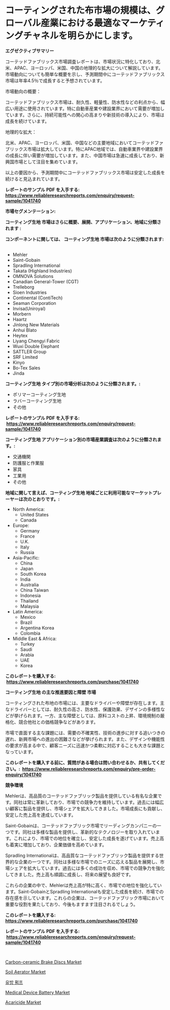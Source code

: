 <p><h1>コーティングされた布市場の規模は、グローバル産業における最適なマーケティングチャネルを明らかにします。</h1></p><p><strong>エグゼクティブサマリー</strong></p>
<p><p>コーテッドファブリックス市場調査レポートは、市場状況に特化しており、北米、APAC、ヨーロッパ、米国、中国の地理的な拡大について解説しています。市場動向についても簡単な概要を示し、予測期間中にコーテッドファブリックス市場は年率4.5％で成長すると予想されています。</p><p>市場動向の概要：</p><p>コーテッドファブリックス市場は、耐久性、軽量性、防水性などの利点から、幅広い用途に使用されています。特に自動車産業や建設業界において需要が増加しています。さらに、持続可能性への関心の高まりや新技術の導入により、市場は成長を続けています。</p><p>地理的な拡大：</p><p>北米、APAC、ヨーロッパ、米国、中国などの主要地域においてコーテッドファブリックス市場は拡大しています。特にAPAC地域では、自動車業界や建設業界の成長に伴い需要が増加しています。また、中国市場は急速に成長しており、新興国市場として注目を集めています。</p><p>以上の要因から、予測期間中にコーテッドファブリックス市場は安定した成長を続けると見込まれています。</p></p>
<p><strong>レポートのサンプル PDF を入手する: <a href="https://www.reliableresearchreports.com/enquiry/request-sample/1041740">https://www.reliableresearchreports.com/enquiry/request-sample/1041740</a></strong></p>
<p><strong>市場セグメンテーション:</strong></p>
<p><strong> コーティング生地 市場はさらに概要、展開、アプリケーション、地域に分類されます :</strong></p>
<p><strong>コンポーネントに関しては、 コーティング生地 市場は次のように分類されます: &nbsp;</strong></p>
<p><ul><li>Mehler</li><li>Saint-Gobain</li><li>Spradling International</li><li>Takata (Highland Industries)</li><li>OMNOVA Solutions</li><li>Canadian General-Tower (CGT)</li><li>Trelleborg</li><li>Sioen Industries</li><li>Continental (ContiTech)</li><li>Seaman Corporation</li><li>Invisa(Uniroyal)</li><li>Morbern</li><li>Haartz</li><li>Jinlong New Materials</li><li>Anhui Blato</li><li>Heytex</li><li>Liyang Chengyi Fabric</li><li>Wuxi Double Elephant</li><li>SATTLER Group</li><li>SRF Limited</li><li>Kinyo</li><li>Bo-Tex Sales</li><li>Jinda</li></ul></p>
<p><strong> コーティング生地 タイプ別の市場分析は次のように分類されます。:</strong></p>
<p><ul><li>ポリマーコーティング生地</li><li>ラバーコーティング生地</li><li>その他</li></ul></p>
<p><strong>レポートのサンプル PDF を入手する: &nbsp;<a href="https://www.reliableresearchreports.com/enquiry/request-sample/1041740">https://www.reliableresearchreports.com/enquiry/request-sample/1041740</a></strong></p>
<p><strong> コーティング生地 アプリケーション別の市場産業調査は次のように分類されます。:</strong></p>
<p><ul><li>交通機関</li><li>防護服と作業服</li><li>家具</li><li>工業用</li><li>その他</li></ul></p>
<p><strong>地域に関して言えば、コーティング生地 地域ごとに利用可能なマーケットプレーヤーは次のとおりです。:</strong></p>
<p><ul>
    <li>
        North America:
        <ul>
            <li>United States</li>
            <li>Canada</li>
        </ul>
    </li>
    <li>
        Europe:
        <ul>
            <li>Germany</li>
            <li>France</li>
            <li>U.K.</li>
            <li>Italy</li>
            <li>Russia</li>
        </ul>
    </li>
    <li>
        Asia-Pacific:
        <ul>
            <li>China</li>
            <li>Japan</li>
            <li>South Korea</li>
            <li>India</li>
            <li>Australia</li>
            <li>China Taiwan</li>
            <li>Indonesia</li>
            <li>Thailand</li>
            <li>Malaysia</li>
        </ul>
    </li>
    <li>
        Latin America:
        <ul>
            <li>Mexico</li>
            <li>Brazil</li>
            <li>Argentina Korea</li>
            <li>Colombia</li>
        </ul>
    </li>
    <li>
        Middle East & Africa:
        <ul>
            <li>Turkey</li>
            <li>Saudi</li>
            <li>Arabia</li>
            <li>UAE</li>
            <li>Korea</li>
        </ul>
    </li>
    </ul></p>
<p><strong>このレポートを購入する: &nbsp;<a href="https://www.reliableresearchreports.com/purchase/1041740">https://www.reliableresearchreports.com/purchase/1041740</a></strong></p>
<p><strong>コーティング生地 の主な推進要因と障壁 市場</strong></p>
<p><p>コーティングされた布地の市場には、主要なドライバーや障壁が存在します。主なドライバーとしては、耐久性の高さ、防水性、保護効果、デザインの多様性などが挙げられます。一方、主な障壁としては、原料コストの上昇、環境規制の厳格化、競合他社との価格競争などがあります。</p><p>市場で直面する主な課題には、需要の不確実性、技術の進歩に対する追いつきの遅れ、新興市場への進出の困難さなどが挙げられます。また、デザインや機能性の要求が高まる中で、顧客ニーズに迅速かつ柔軟に対応することも大きな課題となっています。</p></p>
<p><strong>このレポートを購入する前に、質問がある場合は問い合わせるか、共有してください。:&nbsp; <a href="https://www.reliableresearchreports.com/enquiry/pre-order-enquiry/1041740">https://www.reliableresearchreports.com/enquiry/pre-order-enquiry/1041740</a></strong></p>
<p><strong>競争環境</strong></p>
<p><p>Mehlerは、高品質のコーテッドファブリック製品を提供している有名な企業です。同社は常に革新しており、市場での競争力を維持しています。過去には幅広い顧客に製品を提供し、市場シェアを拡大してきました。市場成長にも貢献し、安定した売上高を達成しています。</p><p>Saint-Gobainは、コーテッドファブリック市場でリーディングカンパニーの一つです。同社は多様な製品を提供し、革新的なテクノロジーを取り入れています。これにより、市場での地位を確立し、安定した成長を遂げています。売上高も着実に増加しており、企業価値を高めています。</p><p>Spradling Internationalは、高品質なコーテッドファブリック製品を提供する世界的な企業の一つです。同社は多様な市場でのニーズに応える製品を展開し、市場シェアを拡大しています。過去には多くの成功を収め、市場での競争力を強化してきました。売上高も順調に成長し、将来の展望も良好です。</p><p>これらの企業の中で、Mehlerは売上高が特に高く、市場での地位を強化しています。Saint-GobainとSpradling Internationalも安定した成長を続け、市場での存在感を示しています。これらの企業は、コーテッドファブリック市場において重要な役割を果たしており、今後もますます注目されるでしょう。</p></p>
<p><strong>このレポートを購入する: &nbsp; <a href="https://www.reliableresearchreports.com/purchase/1041740">https://www.reliableresearchreports.com/purchase/1041740</a></strong></p>
<p><strong>レポートのサンプル PDF を入手する: &nbsp;<a href="https://www.reliableresearchreports.com/enquiry/request-sample/1041740">https://www.reliableresearchreports.com/enquiry/request-sample/1041740</a></strong><strong></strong></p>
<p>&nbsp;</p>
<p><p><a href="https://github.com/provorikovar/Market-Research-Report-List-3/blob/main/carbon-ceramic-brake-discs-market.md">Carbon-ceramic Brake Discs Market</a></p><p><a href="https://issuu.com/reportprime-2/docs/soil-aerator-market-size-2030.pptx">Soil Aerator Market</a></p><p><a href="https://github.com/vsr06p4p49/Market-Research-Report-List-1/blob/main/5798606188787.md">유방 펌프</a></p><p><a href="https://view.publitas.com/reportprime-1/medical-device-battery-market-size-global-industry-overview-market-segmentation-and-forecast-2024-to-2031/">Medical Device Battery Market</a></p><p><a href="https://issuu.com/reportprime-2/docs/acaricide-market-size-2030.pptx">Acaricide Market</a></p></p>